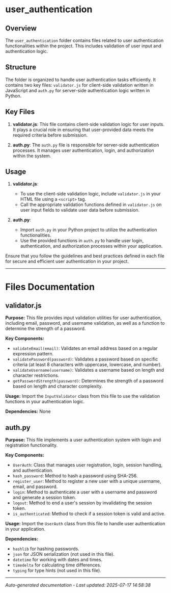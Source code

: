 # user_authentication

## Overview
The `user_authentication` folder contains files related to user authentication functionalities within the project. This includes validation of user input and authentication logic.

## Structure
The folder is organized to handle user authentication tasks efficiently. It contains two key files: `validator.js` for client-side validation written in JavaScript and `auth.py` for server-side authentication logic written in Python.

## Key Files
1. **validator.js**: This file contains client-side validation logic for user inputs. It plays a crucial role in ensuring that user-provided data meets the required criteria before submission.
   
2. **auth.py**: The `auth.py` file is responsible for server-side authentication processes. It manages user authentication, login, and authorization within the system.

## Usage
1. **validator.js**:
   - To use the client-side validation logic, include `validator.js` in your HTML file using a `<script>` tag.
   - Call the appropriate validation functions defined in `validator.js` on user input fields to validate user data before submission.

2. **auth.py**:
   - Import `auth.py` in your Python project to utilize the authentication functionalities.
   - Use the provided functions in `auth.py` to handle user login, authentication, and authorization processes within your application.

Ensure that you follow the guidelines and best practices defined in each file for secure and efficient user authentication in your project.

---

# Files Documentation

## validator.js

**Purpose:** This file provides input validation utilities for user authentication, including email, password, and username validation, as well as a function to determine the strength of a password.

**Key Components:**
- `validateEmail(email)`: Validates an email address based on a regular expression pattern.
- `validatePassword(password)`: Validates a password based on specific criteria (at least 8 characters with uppercase, lowercase, and number).
- `validateUsername(username)`: Validates a username based on length and character restrictions.
- `getPasswordStrength(password)`: Determines the strength of a password based on length and character complexity.

**Usage:** Import the `InputValidator` class from this file to use the validation functions in your authentication logic.

**Dependencies:** None

## auth.py

**Purpose:** This file implements a user authentication system with login and registration functionality.

**Key Components:**
- `UserAuth`: Class that manages user registration, login, session handling, and authentication.
- `hash_password`: Method to hash a password using SHA-256.
- `register_user`: Method to register a new user with a unique username, email, and password.
- `login`: Method to authenticate a user with a username and password and generate a session token.
- `logout`: Method to end a user's session by invalidating the session token.
- `is_authenticated`: Method to check if a session token is valid and active.

**Usage:** Import the `UserAuth` class from this file to handle user authentication in your application.

**Dependencies:** 
- `hashlib` for hashing passwords.
- `json` for JSON serialization (not used in this file).
- `datetime` for working with dates and times.
- `timedelta` for calculating time differences.
- `typing` for type hints (not used in this file).

---
*Auto-generated documentation - Last updated: 2025-07-17 14:58:38*
